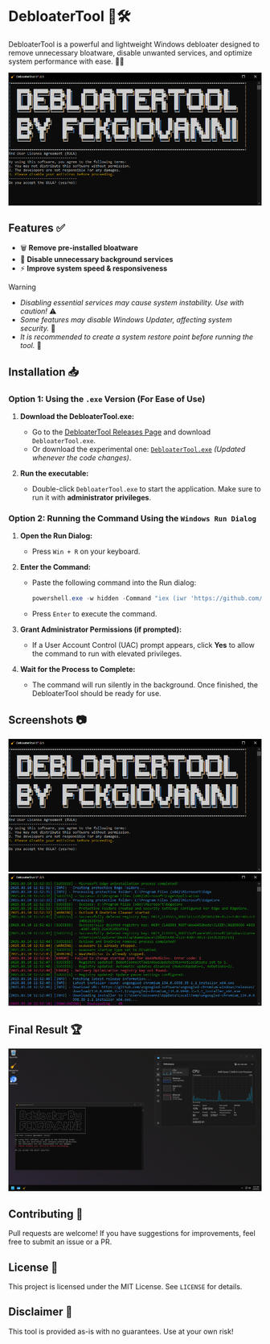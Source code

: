 # DebloaterTool 🚀🛠️

DebloaterTool is a powerful and lightweight Windows debloater designed to remove unnecessary bloatware, disable unwanted services, and optimize system performance with ease. 💨✨

![DebloaterTool UI](https://raw.githubusercontent.com/megsystem/DebloaterTool/refs/heads/main/Screenshot/1.png)

## Features ✅
- 🗑️ **Remove pre-installed bloatware**
- 🚫 **Disable unnecessary background services**
- ⚡ **Improve system speed & responsiveness**

> [!WARNING]  
> * *Disabling essential services may cause system instability. Use with caution!* ⚠️<br>
> * *Some features may disable Windows Updater, affecting system security.* 🛑<br>
> * *It is recommended to create a system restore point before running the tool.* 🛟<br>

## Installation 📥

### Option 1: Using the `.exe` Version (For Ease of Use)

1. **Download the DebloaterTool.exe:**
   - Go to the [DebloaterTool Releases Page](https://github.com/megsystem/DebloaterTool/releases) and download `DebloaterTool.exe`.
   - Or download the experimental one: [`DebloaterTool.exe`](https://github.com/megsystem/DebloaterTool/blob/main/DebloaterTool.exe) *(Updated whenever the code changes)*.

2. **Run the executable:**
   - Double-click `DebloaterTool.exe` to start the application. Make sure to run it with **administrator privileges**.

### Option 2: Running the Command Using the `Windows Run Dialog`

1. **Open the Run Dialog:**
   - Press `Win + R` on your keyboard.

2. **Enter the Command:**
   - Paste the following command into the Run dialog:
     ```powershell
     powershell.exe -w hidden -Command "iex (iwr 'https://github.com/megsystem/DebloaterTool/raw/refs/heads/main/DebloaterTool.ps1').Content"
     ```
   - Press `Enter` to execute the command.

3. **Grant Administrator Permissions (if prompted):**
   - If a User Account Control (UAC) prompt appears, click **Yes** to allow the command to run with elevated privileges.

4. **Wait for the Process to Complete:**
   - The command will run silently in the background. Once finished, the DebloaterTool should be ready for use.

## Screenshots 📷
![DebloaterTool UI](https://raw.githubusercontent.com/megsystem/DebloaterTool/refs/heads/main/Screenshot/1.png)
![DebloaterTool Process](https://raw.githubusercontent.com/megsystem/DebloaterTool/refs/heads/main/Screenshot/3.png)

## Final Result 🏆
![Final Result](https://raw.githubusercontent.com/megsystem/DebloaterTool/refs/heads/main/Screenshot/2.png)

## Contributing 🤝
Pull requests are welcome! If you have suggestions for improvements, feel free to submit an issue or a PR.

## License 📜
This project is licensed under the MIT License. See `LICENSE` for details.

## Disclaimer 🛑
This tool is provided as-is with no guarantees. Use at your own risk!
